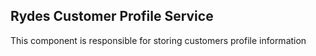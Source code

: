 ## Rydes Customer Profile Service

This component is responsible for storing customers profile information
